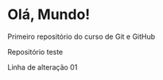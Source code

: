 # Olá, Mundo!
 Primeiro repositório do curso de Git e GitHub

 Repositório teste
 
Linha de alteração 01
